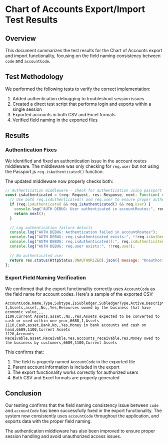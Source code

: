 # Chart of Accounts Export/Import Test Results

## Overview

This document summarizes the test results for the Chart of Accounts export and import functionality, focusing on the field naming consistency between `code` and `accountCode`.

## Test Methodology

We performed the following tests to verify the correct implementation:

1. Added authentication debugging to troubleshoot session issues
2. Created a direct test script that performs login and exports within a single session
3. Exported accounts in both CSV and Excel formats
4. Verified field naming in the exported files

## Results

### Authentication Fixes

We identified and fixed an authentication issue in the account routes middleware. The middleware was only checking for `req.user` but not using the Passport.js `req.isAuthenticated()` function. 

The updated middleware now properly checks both:

```javascript
// Authentication middleware - check for authentication using passport's isAuthenticated method
const isAuthenticated = (req: Request, res: Response, next: Function) => {
  // Use both req.isAuthenticated() and req.user to ensure proper authentication
  if (req.isAuthenticated && req.isAuthenticated() && req.user) {
    console.log("AUTH DEBUG: User authenticated in accountRoutes:", req.user);
    return next();
  }
  
  // Log authentication failure details
  console.log("AUTH DEBUG: Authentication failed in accountRoutes");
  console.log("AUTH DEBUG: req.isAuthenticated exists:", !!req.isAuthenticated);
  console.log("AUTH DEBUG: req.isAuthenticated():", req.isAuthenticated ? req.isAuthenticated() : false);
  console.log("AUTH DEBUG: req.user exists:", !!req.user);
  
  // No authenticated user
  return res.status(HttpStatus.UNAUTHORIZED).json({ message: "Unauthorized" });
};
```

### Export Field Naming Verification

We confirmed that the export functionality correctly uses `AccountCode` as the field name for account codes. Here's a sample of the exported CSV:

```csv
AccountCode,Name,Type,Subtype,IsSubledger,SubledgerType,Active,Description,ParentId,ParentCode,ParentName
1,Assets,asset,,No,,Yes,Resources owned by the business that have economic value,,,
1100,Current Assets,asset,,No,,Yes,Assets expected to be converted to cash or used within one year,6688,1,Assets
1110,Cash,asset,Bank,No,,Yes,Money in bank accounts and cash on hand,6689,1100,Current Assets
1120,Accounts Receivable,asset,Receivable,Yes,accounts_receivable,Yes,Money owed to the business by customers,6689,1100,Current Assets
```

This confirms that:

1. The field is properly named `AccountCode` in the exported file
2. Parent account information is included in the export
3. The export functionality works correctly for authorized users
4. Both CSV and Excel formats are properly generated

## Conclusion

Our testing confirms that the field naming consistency issue between `code` and `accountCode` has been successfully fixed in the export functionality. The system now consistently uses `accountCode` throughout the application, and exports data with the proper field naming.

The authentication middleware has also been improved to ensure proper session handling and avoid unauthorized access issues.
